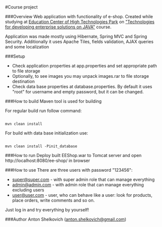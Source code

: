 #Course project

###Overview
Web application with functionality of e-shop. Created while studying at <a href="https://www.it-academy.by/">Education Center of High Technologies Park</a> on <a href="https://www.it-academy.by/course/java-developer/jd2-tekhnologii-razrabotki-enterprise-resheniy-na-java/">"Technologies for developing enterprise solutions on JAVA"</a> course.

Application was made mostly using Hibernate, Spring MVC and Spring Security. Additionally it uses Apache Tiles, fields validation, AJAX queries and some localization  

###Setup
* Check application properties at app.properties and set appropriate path to file storage
* Optionally, to see images you may unpack images.rar to file storage destination
* Check data base properties at database.properties. By default it uses "root" for username and empty password, but it can be changed.


###How to build
Maven tool is used for building


For regular build run follow command:
````

mvn clean install

````

For build with data base initialization use:
````

mvn clean install -Pinit_database

````

###How to run
Deploy built EEShop.war to Tomcat server and open http://localhost:8080/ee-shop/ in browser

###How to use
There are three users with password "123456":
* super@super.com - with super admin role that can manage everything
* admin@admin.com - with admin role that can manage everything excluding users
* user@user.com - user, who can behave like a user: look for products, place orders, write comments and so on.

Just log in and try everything by yourself!

###Author
Anton Shelkovich (anton.shelkovich@gmail.com)